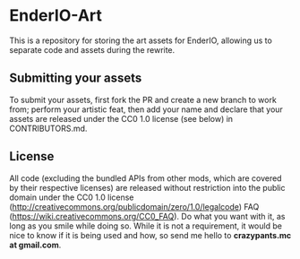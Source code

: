# EnderIO-Art
This is a repository for storing the art assets for EnderIO, allowing us to separate code and assets during the rewrite.

## Submitting your assets
To submit your assets, first fork the PR and create a new branch to work from; perform your artistic feat, then add your name and declare that your assets are released under the CC0 1.0 license (see below) in CONTRIBUTORS.md.

## License

All code (excluding the bundled APIs from other mods, which are covered by their respective licenses) are released without restriction into the public domain under the CC0 1.0 license (http://creativecommons.org/publicdomain/zero/1.0/legalcode) FAQ (https://wiki.creativecommons.org/CC0_FAQ).
Do what you want with it, as long as you smile while doing so. While it is not a requirement, it would be nice to know if it is being used and how, so send me hello to **crazypants.mc at gmail.com**.